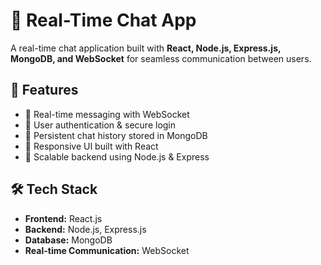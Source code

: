 # 💬 Real-Time Chat App

A real-time chat application built with **React, Node.js, Express.js, MongoDB, and WebSocket** for seamless communication between users.  

## 🚀 Features
- 🔹 Real-time messaging with WebSocket  
- 🔹 User authentication & secure login  
- 🔹 Persistent chat history stored in MongoDB  
- 🔹 Responsive UI built with React  
- 🔹 Scalable backend using Node.js & Express  

## 🛠️ Tech Stack
- **Frontend:** React.js  
- **Backend:** Node.js, Express.js  
- **Database:** MongoDB  
- **Real-time Communication:** WebSocket  